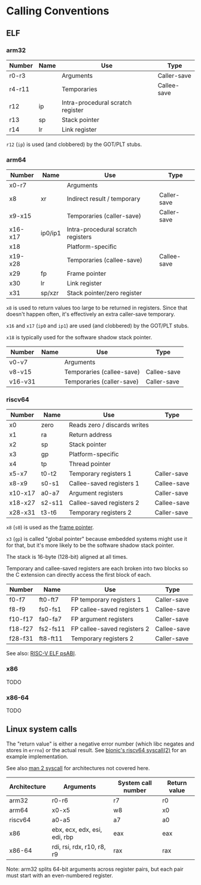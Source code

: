 # Calling Conventions

## ELF

### arm32

| Number  | Name     | Use                                   | Type        |
| ------- | -------- | ------------------------------------- | ----------- |
| r0-r3   |          | Arguments                             | Caller-save |
| r4-r11  |          | Temporaries                           | Callee-save |
| r12     | ip       | Intra-procedural scratch register     |             |
| r13     | sp       | Stack pointer                         |             |
| r14     | lr       | Link register                         |             |

`r12` (`ip`) is used (and clobbered) by the GOT/PLT stubs.

### arm64

| Number  | Name     | Use                                   | Type        |
| ------- | -------- | ------------------------------------- | ----------- |
| x0-r7   |          | Arguments                             |             |
| x8      | xr       | Indirect result / temporary           | Caller-save |
| x9-x15  |          | Temporaries (caller-save)             | Caller-save |
| x16-x17 | ip0/ip1  | Intra-procedural scratch registers    |             |
| x18     |          | Platform-specific                     |             |
| x19-x28 |          | Temporaries (callee-save)             | Callee-save |
| x29     | fp       | Frame pointer                         |             |
| x30     | lr       | Link register                         |             |
| x31     | sp/xzr   | Stack pointer/zero register           |             |

`x8` is used to return values too large to be returned in registers. Since that doesn't happen often, it's effectively an extra caller-save temporary.

`x16` and `x17` (`ip0` and `ip1`) are used (and clobbered) by the GOT/PLT stubs.

`x18` is typically used for the software shadow stack pointer.

| Number  | Name     | Use                                   | Type        |
| ------- | -------- | ------------------------------------- | ----------- |
| v0-v7   |          | Arguments                             |             |
| v8-v15  |          | Temporaries (callee-save)             | Callee-save |
| v16-v31 |          | Temporaries (caller-save)             | Caller-save |

### riscv64

| Number  | Name     | Use                                   | Type        |
| ------- | -------- | ------------------------------------- | ----------- |
| x0      | zero     | Reads zero / discards writes          |             |
| x1      | ra       | Return address                        |             |
| x2      | sp       | Stack pointer                         |             |
| x3      | gp       | Platform-specific                     |             |
| x4      | tp       | Thread pointer                        |             |
| x5-x7   | t0-t2    | Temporary registers 1                 | Caller-save |
| x8-x9   | s0-s1    | Callee-saved registers 1              | Callee-save |
| x10-x17 | a0-a7    | Argument registers                    | Caller-save |
| x18-x27 | s2-s11   | Callee-saved registers 2              | Callee-save |
| x28-x31 | t3-t6    | Temporary registers 2                 | Caller-save |

`x8` (`s0`) is used as the [frame pointer](https://github.com/riscv-non-isa/riscv-elf-psabi-doc/blob/master/riscv-cc.adoc#frame-pointer-convention).

`x3` (`gp`) is called "global pointer" because embedded systems might use it for that, but it's more likely to be the software shadow stack pointer.

The stack is 16-byte (128-bit) aligned at all times.

Temporary and callee-saved registers are each broken into two blocks so the C extension can directly access the first block of each.

| Number  | Name     | Use                                   | Type        |
| ------- | -------- | ------------------------------------- | ----------- |
| f0-f7   | ft0-ft7  | FP temporary registers 1              | Caller-save |
| f8-f9   | fs0-fs1  | FP callee-saved registers 1           | Callee-save |
| f10-f17 | fa0-fa7  | FP argument registers                 | Caller-save |
| f18-f27 | fs2-fs11 | FP callee-saved registers 2           | Callee-save |
| f28-f31 | ft8-ft11 | Temporary registers 2                 | Caller-save |

See also: [RISC-V ELF psABI](https://github.com/riscv-non-isa/riscv-elf-psabi-doc/blob/master/riscv-cc.adoc).

### x86

TODO

### x86-64

TODO

## Linux system calls

The "return value" is either a negative error number (which libc negates and stores in `errno`) or the actual result. See [bionic's riscv64 syscall(2)](https://android.googlesource.com/platform/bionic/+/main/libc/arch-riscv64/bionic/syscall.S#45) for an example implementation.

See also [man 2 syscall](https://man7.org/linux/man-pages/man2/syscall.2.html) for architectures not covered here.

| Architecture | Arguments                    | System call number | Return value |
| ------------ | ---------------------------- | ------------------ | ------------ |
| arm32        | r0-r6                        | r7                 | r0           |
| arm64        | x0-x5                        | w8                 | x0           |
| riscv64      | a0-a5                        | a7                 | a0           |
| x86          | ebx, ecx, edx, esi, edi, rbp | eax                | eax          |
| x86-64       | rdi, rsi, rdx, r10, r8, r9   | rax                | rax          |

Note: arm32 splits 64-bit arguments across register pairs, but each pair must start with an even-numbered register.
